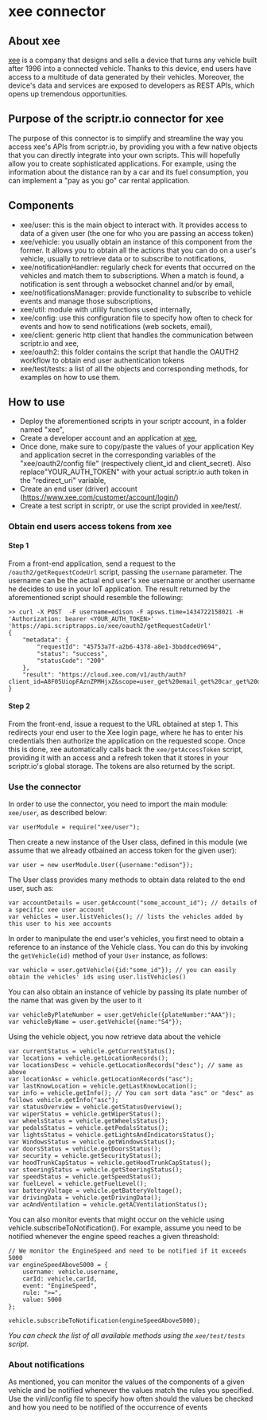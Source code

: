 # xee connector
## About xee
[xee](http://www.xee.com) is a company that designs and sells a device that turns any vehicle built after 1996 into a connected vehicle. 
Thanks to this device, end users have access to a multitude of data generated by their vehicles.
Moreover, the device's data and services are exposed to developers as REST APIs, which opens up tremendous opportunities.
## Purpose of the scriptr.io connector for xee
The purpose of this connector is to simplify and streamline the way you access xee's APIs from scriptr.io, by providing you with a few native objects that you can directly integrate into your own scripts. 
This will hopefully allow you to create sophisticated applications. For example, using the information about the distance ran by a car and its fuel consumption, you can implement a "pay as you go" car rental
application.
## Components
- xee/user: this is the main object to interact with. It provides access to data of a given user (the one for who you are passing an access token)
- xee/vehicle: you usually obtain an instance of this component from the former. It allows you to obtain all the actions that you can do on a user's vehicle, usually to retrieve data or to subscribe to notifications,
- xee/notificationHandler: regularly check for events that occurred on the vehicles and match them to subscriptions. When a match is found, a notification is sent through a websocket channel and/or by email,
- xee/notificationsManager: provide functionality to subscribe to vehicle events and manage those subscriptions,
- xee/util: module with utilily functions used internally,
- xee/config: use this configuration file to specify how often to check for events and how to send notifications (web sockets, email),
- xee/client: generic http client that handles the communication between scriptr.io and xee,
- xee/oauth2: this folder contains the script that handle the OAUTH2 workflow to obtain end user authentication tokens
- xee/test/tests: a list of all the objects and corresponding methods, for examples on how to use them.

## How to use
- Deploy the aforementioned scripts in your scriptr account, in a folder named "xee",
- Create a developer account and an application at [xee](https://developer.xee.com/),
- Once done, make sure to copy/paste the values of your application Key and application secret in the corresponding
variables of the "xee/oauth2/config file" (respectively client_id and client_secret). Also replace"YOUR_AUTH_TOKEN" with your actual scriptr.io auth token in the "redirect_uri" variable,
- Create an end user (driver) account (https://www.xee.com/customer/account/login/)  
- Create a test script in scriptr, or use the script provided in xee/test/. 

### Obtain end users access tokens from xee

#### Step 1
From a front-end application, send a request to the ```/oauth2/getRequestCodeUrl``` script, passing the ```username``` parameter. 
The username can be the actual end user's xee username or another username he decides to use in your IoT application. 
The result returned by the aforementioned script should resemble the following:

```
>> curl -X POST  -F username=edison -F apsws.time=1434722158021 -H 'Authorization: bearer <YOUR_AUTH_TOKEN>' 'https://api.scriptrapps.io/xee/oauth2/getRequestCodeUrl'
{
	"metadata": {
		"requestId": "45753a7f-a2b6-4378-a8e1-3bbddced9694",
		"status": "success",
		"statusCode": "200"
	},
	"result": "https://cloud.xee.com/v1/auth/auth?client_id=A8F05UiopFAznZPMHjxZ&scope=user_get%20email_get%20car_get%20data_get%20location_get%20address_all%20accelerometer_get&state=42e8e1&redirect_uri=https%3A%2F%2Fapi.scriptr.io%2Fxee%2Foauth2%2FgetAccessToken%3Fauth_token%3CRkY19EJKL0UcNw%3D%3D""
}
```
#### Step 2

From the front-end, issue a request to the URL obtained at step 1. This redirects your end user to the Xee login page, 
where he has to enter his credentials then authorize the application on the requested scope. 
Once this is done, xee automatically calls back the ```xee/getAccessToken``` script, providing it with an access and a refresh token that it stores in your scriptr.io's global storage. The tokens are also returned by the script.

### Use the connector

In order to use the connector, you need to import the main module: ```xee/user```, as described below:
```
var userModule = require("xee/user");
```
Then create a new instance of the User class, defined in this module (we assume that we already otbained an access token for the given user):
```
var user = new userModule.User({username:"edison"});
```
The User class provides many methods to obtain data related to the end user, such as:
```
var accountDetails = user.getAccount("some_account_id"); // details of a specific xee user account
var vehicles = user.listVehicles(); // lists the vehicles added by this user to his xee accounts
```
In order to manipulate the end user's vehicles, you first need to obtain a reference to an instance of the Vehicle class. You can do this by invoking the ```getVehicle(id)``` method of your ```User``` instance, as follows:
```
var vehicle = user.getVehicle({id:"some_id"}); // you can easily obtain the vehicles' ids using user.listVehicles()
```
You can also obtain an instance of vehicle by passing its plate number of the name that was given by the user to it
```
var vehicleByPlateNumber = user.getVehicle({plateNumber:"AAA"});
var vehicleByName = user.getVehicle({name:"S4"});
```

Using the vehicle object, you now retrieve data about the vehicle
```
var currentStatus = vehicle.getCurrentStatus();
var locations = vehicle.getLocationRecords();
var locationsDesc = vehicle.getLocationRecords("desc"); // same as above
var locationAsc = vehicle.getLocationRecords("asc");
var lastKnowLocation = vehicle.getLastKnowLocation();
var info = vehicle.getInfo(); // You can sort data "asc" or "desc" as follows vehicle.getInfo("asc");
var statusOverview = vehicle.getStatusOverview();
var wiperStatus = vehicle.getWiperStatus();
var wheelsStatus = vehicle.getWheelsStatus();
var pedalsStatus = vehicle.getPedalsStatus();
var lightsStatus = vehicle.getLightsAndIndicatorsStatus();
var WindowsStatus = vehicle.getWindowsStatus();
var doorsStatus = vehicle.getDoorsStatus();
var security = vehicle.getSecurityStatus();
var hoodTrunkCapStatus = vehicle.getHoodTrunkCapStatus();
var steeringStatus = vehicle.getSteeringStatus();
var speedStatus = vehicle.getSpeedStatus();
var fuelLevel = vehicle.getFuelLevel();
var batteryVoltage = vehicle.getBatteryVoltage();
var drivingData = vehicle.getDrivingData();
var acAndVentilation = vehicle.getACVentilationStatus();
```

You can also monitor events that might occur on the vehicle using vehicle.subscribeToNotification(). 
For example, assume you need to be notified whenever the engine speed reaches a given threashold:
```
// We monitor the EngineSpeed and need to be notified if it exceeds 5000
var engineSpeedAbove5000 = {
	username: vehicle.username,
    carId: vehicle.carId,
    event: "EngineSpeed",
    rule: ">=",
    value: 5000
};
  
vehicle.subscribeToNotification(engineSpeedAbove5000);

```

*You can check the list of all available methods using the ```xee/test/tests``` script.*

### About notifications
As mentioned, you can monitor the values of the components of a given vehicle and be notified whenever the values match the rules you specified. Use the vinli/config file to specify how often should the values be checked and how you need to be notified of the occurrence of events


